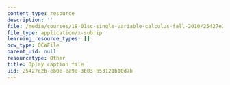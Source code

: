 ```yaml
---
content_type: resource
description: ''
file: /media/courses/18-01sc-single-variable-calculus-fall-2010/25427e2beb0eea9e3b03b53121b10d7b_--lPz7VFnKI.srt
file_type: application/x-subrip
learning_resource_types: []
ocw_type: OCWFile
parent_uid: null
resourcetype: Other
title: 3play caption file
uid: 25427e2b-eb0e-ea9e-3b03-b53121b10d7b
---
```

